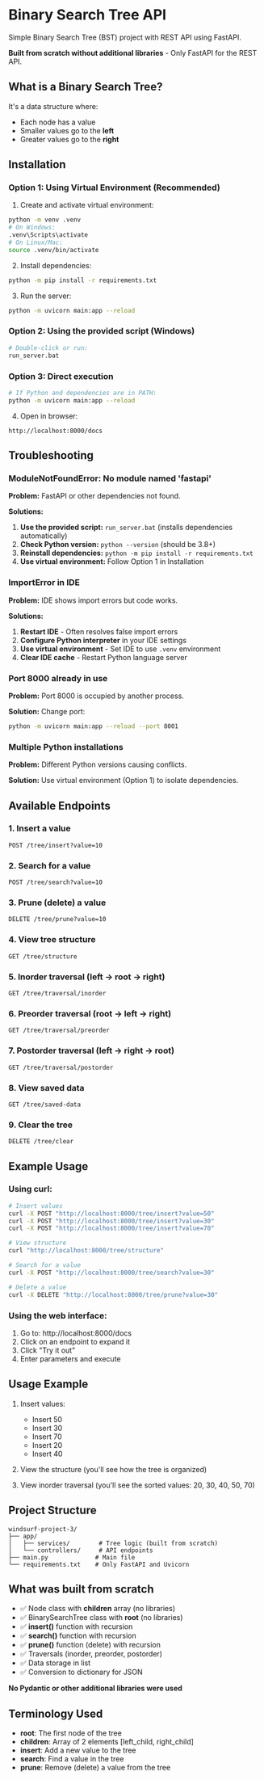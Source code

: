 # Binary Search Tree API

Simple Binary Search Tree (BST) project with REST API using FastAPI.

**Built from scratch without additional libraries** - Only FastAPI for the REST API.

## What is a Binary Search Tree?

It's a data structure where:
- Each node has a value
- Smaller values go to the **left**
- Greater values go to the **right**

## Installation

### Option 1: Using Virtual Environment (Recommended)

1. Create and activate virtual environment:
```bash
python -m venv .venv
# On Windows:
.venv\Scripts\activate
# On Linux/Mac:
source .venv/bin/activate
```

2. Install dependencies:
```bash
python -m pip install -r requirements.txt
```

3. Run the server:
```bash
python -m uvicorn main:app --reload
```

### Option 2: Using the provided script (Windows)

```bash
# Double-click or run:
run_server.bat
```

### Option 3: Direct execution

```bash
# If Python and dependencies are in PATH:
python -m uvicorn main:app --reload
```

4. Open in browser:
```
http://localhost:8000/docs
```

## Troubleshooting

### ModuleNotFoundError: No module named 'fastapi'

**Problem:** FastAPI or other dependencies not found.

**Solutions:**
1. **Use the provided script:** `run_server.bat` (installs dependencies automatically)
2. **Check Python version:** `python --version` (should be 3.8+)
3. **Reinstall dependencies:** `python -m pip install -r requirements.txt`
4. **Use virtual environment:** Follow Option 1 in Installation

### ImportError in IDE

**Problem:** IDE shows import errors but code works.

**Solutions:**
1. **Restart IDE** - Often resolves false import errors
2. **Configure Python interpreter** in your IDE settings
3. **Use virtual environment** - Set IDE to use `.venv` environment
4. **Clear IDE cache** - Restart Python language server

### Port 8000 already in use

**Problem:** Port 8000 is occupied by another process.

**Solution:** Change port:
```bash
python -m uvicorn main:app --reload --port 8001
```

### Multiple Python installations

**Problem:** Different Python versions causing conflicts.

**Solution:** Use virtual environment (Option 1) to isolate dependencies.

## Available Endpoints

### 1. Insert a value
```
POST /tree/insert?value=10
```

### 2. Search for a value
```
POST /tree/search?value=10
```

### 3. Prune (delete) a value
```
DELETE /tree/prune?value=10
```

### 4. View tree structure
```
GET /tree/structure
```

### 5. Inorder traversal (left -> root -> right)
```
GET /tree/traversal/inorder
```

### 6. Preorder traversal (root -> left -> right)
```
GET /tree/traversal/preorder
```

### 7. Postorder traversal (left -> right -> root)
```
GET /tree/traversal/postorder
```

### 8. View saved data
```
GET /tree/saved-data
```

### 9. Clear the tree
```
DELETE /tree/clear
```

## Example Usage

### Using curl:
```bash
# Insert values
curl -X POST "http://localhost:8000/tree/insert?value=50"
curl -X POST "http://localhost:8000/tree/insert?value=30"
curl -X POST "http://localhost:8000/tree/insert?value=70"

# View structure
curl "http://localhost:8000/tree/structure"

# Search for a value
curl -X POST "http://localhost:8000/tree/search?value=30"

# Delete a value
curl -X DELETE "http://localhost:8000/tree/prune?value=30"
```

### Using the web interface:
1. Go to: http://localhost:8000/docs
2. Click on an endpoint to expand it
3. Click "Try it out"
4. Enter parameters and execute

## Usage Example

1. Insert values:
   - Insert 50
   - Insert 30
   - Insert 70
   - Insert 20
   - Insert 40

2. View the structure (you'll see how the tree is organized)

3. View inorder traversal (you'll see the sorted values: 20, 30, 40, 50, 70)

## Project Structure

```
windsurf-project-3/
├── app/
│   ├── services/        # Tree logic (built from scratch)
│   └── controllers/     # API endpoints
├── main.py             # Main file
└── requirements.txt    # Only FastAPI and Uvicorn
```

## What was built from scratch

- ✅ Node class with **children** array (no libraries)
- ✅ BinarySearchTree class with **root** (no libraries)
- ✅ **insert()** function with recursion
- ✅ **search()** function with recursion
- ✅ **prune()** function (delete) with recursion
- ✅ Traversals (inorder, preorder, postorder)
- ✅ Data storage in list
- ✅ Conversion to dictionary for JSON

**No Pydantic or other additional libraries were used**

## Terminology Used

- **root**: The first node of the tree
- **children**: Array of 2 elements [left_child, right_child]
- **insert**: Add a new value to the tree
- **search**: Find a value in the tree
- **prune**: Remove (delete) a value from the tree
